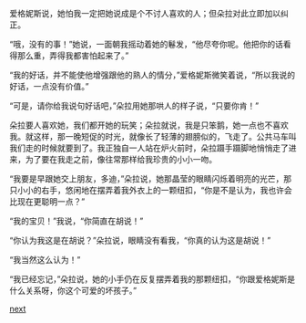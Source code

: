 
爱格妮斯说，她怕我一定把她说成是个不讨人喜欢的人；但朵拉对此立即加以纠正。

“哦，没有的事！”她说，一面朝我摇动着她的鬈发，“他尽夸你呢。他把你的话看得那么重，弄得我都害怕起来了。”

“我的好话，并不能使他增强跟他的熟人的情分，”爱格妮斯微笑着说，“所以我说的好话，一点没有价值。”

“可是，请你给我说句好话吧，”朵拉用她那哄人的样子说，“只要你肯！”

朵拉要人喜欢她，我们都开她的玩笑；朵拉就说，我是只笨鹅，她一点也不喜欢我。就这样，那一晚短促的时光，就像长了轻薄的翅膀似的，飞走了。公共马车叫我们走的时候就要到了。我正独自一人站在炉火前时，朵拉蹑手蹑脚地悄悄走了进来，为了要在我走之前，像往常那样给我珍贵的小小一吻。

“我要是早跟她交上朋友，多迪，”朵拉说，她那晶莹的眼睛闪烁着明亮的光芒，那只小小的右手，悠闲地在摆弄着我外衣上的一颗纽扣，“你是不是认为，我也许会比现在更聪明一点？”

“我的宝贝！”我说，“你简直在胡说！”

“你认为我这是在胡说？”朵拉说，眼睛没有看我，“你真的认为这是胡说！”

“我当然这么认为！”

“我已经忘记，”朵拉说，她的小手仍在反复摆弄着我的那颗纽扣，“你跟爱格妮斯是什么关系呀，你这个可爱的坏孩子。”

[next](page540.md)